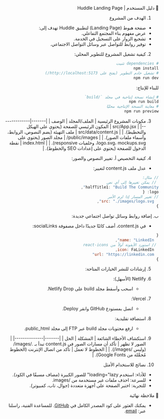 <div dir="rtl">

📖 دليل المستخدم | Huddle Landing Page
1. الهدف من المشروع
- صفحة هبوط (Landing Page) لتطبيق Huddle تهدف إلى:
- عرض مفهوم بناء المجتمع التفاعلي.
- تشجيع الزوار على التسجيل في الخدمة.
- توفير روابط للتواصل عبر وسائل التواصل الاجتماعي.
2. كيفية تشغيل المشروع
للتطوير المحلي:
```bash
# dependencies تثبيت
npm install
# تشغيل خادم التطوير (يفتح على http://localhost:5173/)
npm run dev
```
للبناء للإنتاج:
```bash
# إنشاء نسخة إنتاجية في مجلد `/build`
npm run build
# معاينة النسخة الإنتاجية محليًا
npm run preview
```

3. مكونات المشروع الرئيسية
| الملف/المجلد | الوصف |
|-------|--------------|
| src/App.jsx	| المكون الرئيسي للصفحة (يحتوي على الهيكل والتخطيط). |
| src/data/content.js	| ملف التهيئة (يضم النصوص، الروابط، وأسماء ملفات الصور). |
| public/images/	| مجلد الصور (يحتوي على logo.svg، mockups.svg، وخلفيات responsive). |
| index.html	| نقطة الدخول للصفحة (يحتوي على إعدادات SEO والخطوط). |

4. كيفية التخصيص
أ. تغيير النصوص والصور:
- عدل ملف content.js لتغيير:
```js
// مثال:
 // يمكن تغييرها إلى أي نص
halfTitle1: "Build The Community",
logo: {
// تغيير المسار إذا لزم الأمر
  src: "./images/logo.svg",
}
```
ب. إضافة روابط وسائل تواصل اجتماعي جديدة:
- في content.js، أضف كائنًا جديدًا داخل مصفوفة socialLinks:
```js
{
  name: "LinkedIn",
 // استورد الأيقونة أولاً من react-icons
  icon: FaLinkedIn,
  url: "https://linkedin.com"
}
```

5. إرشادات للنشر
الخيارات المتاحة:
1. Netlify (الأسهل):
    - اسحب وأسقط مجلد build على Netlify Drop.
2. Vercel:
    - اتصل بمستودع GitHub وانقر Deploy.
3. استضافة تقليدية:
    - ارفع محتويات مجلد build عبر FTP إلى مجلد public_html.

6. استكشاف الأخطاء الشائعة
| المشكلة | الحل |
|-------|--------------|
| الصور لا تظهر	| تأكد أن مسارات الصور في content.js تبدأ بـ ./images/ (وليس /images/). |
| الخطوط لا تعمل	| تأكد من اتصال الإنترنت (الخطوط مُحمَّلة من Google Fonts). |

7. نصائح للاستخدام الأمثل
- للأداء: استخدم loading="lazy" للصور الكبيرة (مضاف مسبقًا في الكود).
- للسرعة: احذف ملفات غير مستخدمة من /images.
- للتجربة: اختبر الصفحة على أجهزة متعددة (جوال، تاب، كمبيوتر).

📌 ملاحظة نهائية
- يمكنك العثور على كود المصدر الكامل في [GitHub](https://github.com/AbdulrahmanFrontend/huddle-landing-abdulrahman).
للمساعدة الفنية، راسلنا عبر: [email](abdulrahman.abdelstar@gmail.com).